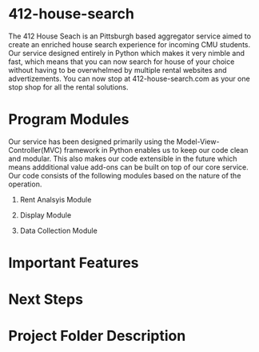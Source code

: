# 412-house-search

The 412 House Seach is an Pittsburgh based aggregator service aimed to create an enriched house search experience for incoming CMU students. Our service designed entirely in Python which makes it very nimble and fast, which means that you can now search for house of your choice without having to be overwhelmed by multiple rental websites and advertizements. You can now stop at 412-house-search.com as your one stop shop for all the rental solutions.


# Program Modules

Our service has been designed primarily using the Model-View-Controller(MVC) framework in Python enables us to keep our code clean and modular. This also makes our code extensible in the future which means addditional value add-ons can be built on top of our core service. Our code consists of the following modules based on the nature of the operation.

1. Rent Analsyis Module

2. Display Module

3. Data Collection Module

# Important Features






# Next Steps







# Project Folder Description











